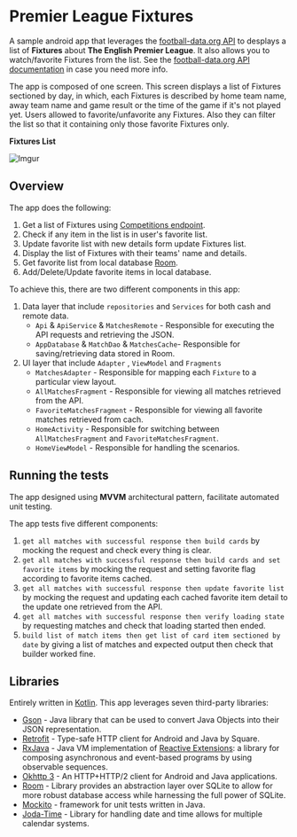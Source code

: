 # Premier League Fixtures
A sample android app that leverages the [football-data.org API](https://www.football-data.org/client/register) to desplays a list of **Fixtures** about **The English Premier League**. It also allows you to watch/favorite Fixtures from the list. See the [football-data.org API documentation](https://www.football-data.org/documentation/quickstart) in case you need more info.

The app is composed of one screen. This screen displays a list of Fixtures sectioned by day, in which, each Fixtures is described by home team name, away team name and game result or the time of the game if it's not played yet. Users allowed to favorite/unfavorite any Fixtures. Also they can filter the list so that it containing only those favorite Fixtures only.

**Fixtures List**

![Imgur](https://funkyimg.com/i/2YsXu.png)

## Overview

The app does the following:

1. Get a list of Fixtures using [Competitions endpoint](https://api.football-data.org/v2/competitions/2021/matches).
2. Check if any item in the list is in user's favorite list.
3. Update favorite list with new details form update Fixtures list.
4. Display the list of Fixtures with their teams' name and details.
5. Get favorite list from local database [Room](https://developer.android.com/jetpack/androidx/releases/room).
6. Add/Delete/Update favorite items in local database.

To achieve this, there are two different components in this app:

1. Data layer that include `repositories` and `Services` for both cash and remote data.
	- `Api` & `ApiService` & `MatchesRemote` - Responsible for executing the API requests and retrieving the JSON.
	- `AppDatabase` &  `MatchDao` & `MatchesCache`- Responsible for 	saving/retrieving data stored in Room.
2. UI layer that include `Adapter` , `ViewModel` and `Fragments`
	- `MatchesAdapter` - Responsible for mapping each `Fixture` to a particular view layout.
	- `AllMatchesFragment` - Responsible for viewing all matches retrieved from the API.
	- `FavoriteMatchesFragment` - Responsible for viewing all favorite matches retrieved from cach.
	- `HomeActivity` - Responsible for switching between `AllMatchesFragment` and `FavoriteMatchesFragment`.
	- `HomeViewModel` - Responsible for handling the scenarios.

## Running the tests
The app designed using **MVVM** architectural pattern, facilitate automated unit testing.

The app tests five different components:

1. `get all matches with successful response then build cards` by mocking the request and check every thing is clear.
2. `get all matches with successful response then build cards and set favorite items` by mocking the request and setting favorite flag according to favorite items cached.
3. `get all matches with successful response then update favorite list` by mocking the request and updating each cached favorite item detail to the update one retrieved from the API.
4. `get all matches with successful response then verify loading state` by requesting matches and check that loading started then ended.
5. `build list of match items then get list of card item sectioned by date` by giving a list of matches and expected output then check that builder worked fine.

## Libraries
Entirely written in [Kotlin](https://kotlinlang.org).
This app leverages seven third-party libraries:

* [Gson](https://github.com/google/gson) - Java library that can be used to convert Java Objects into their JSON representation.
* [Retrofit](http://square.github.io/retrofit/) - Type-safe HTTP client for Android and Java by Square.
* [RxJava](https://github.com/ReactiveX/RxJava) - Java VM implementation of [Reactive Extensions](http://reactivex.io/): a library for composing asynchronous and event-based programs by using observable sequences.
* [Okhttp 3](https://github.com/square/okhttp) - An HTTP+HTTP/2 client for Android and Java applications.
* [Room](https://developer.android.com/jetpack/androidx/releases/room) - Library provides an abstraction layer over SQLite to allow for more robust database access while harnessing the full power of SQLite.
* [Mockito](https://github.com/mockito/mockito) - framework for unit tests written in Java.
* [Joda-Time](https://github.com/dlew/joda-time-android) - Library for handling date and time allows for multiple calendar systems.